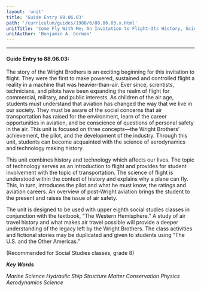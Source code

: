 ```yaml
---
layout: 'unit'
title: 'Guide Entry 88.06.03'
path: '/curriculum/guides/1988/6/88.06.03.x.html'
unitTitle: 'Come Fly With Me; An Invitation to Flight—Its History, Science, Careers, and Safety'
unitAuthor: 'Benjamin A. Gorman'
---
```


<body>
<hr/>
 <h4>
  Guide Entry to 88.06.03:
 </h4>
 The story of the Wright Brothers is an exciting beginning for this invitation to flight. They were the first to make powered, sustained and controlled flight a reality in a machine that was heavier-than-air. Ever since, scientists, technicians, and pilots have been expanding the realm of flight for commercial, military, and public interests. As children of the air age, students must understand that aviation has changed the way that we live in our society. They must be aware of the social concerns that air transportation has raised for the environment, learn of the career opportunities in aviation, and be conscience of questions of personal safety in the air. This unit is focused on three concepts—the Wright Brothers’ achievement, the pilot, and the development of the industry. Through this unit, students can become acquainted with the science of aerodynamics and technology making history.
 <p>
  This unit combines history and technology which affects our lives. The topic of technology serves as an introduction to flight and provides for student involvement with the topic of transportation. The science of flight is understood within the context of history and explains why a plane can fly. This, in turn, introduces the pilot and what he must know, the ratings and aviation careers. An overview of post-Wright aviation brings the student to the present and raises the issue of air safety.
 </p>
 <p>
  The unit is designed to be used with upper eighth social studies classes in conjunction with the textbook, “The Western Hemisphere.” A study of air travel history and what makes air travel possible will provide a deeper understanding of the legacy left by the Wright Brothers. The class activities and fictional stories may be duplicated and given to students using “The U.S. and the Other Americas.”
 </p>
 <p>
  (Recommended for Social Studies classes, grade 8)
 </p>
<p>
  <b>
   <i>
    Key Words
   </i>
  </b>
  <br/>
 </p>
 <p>
  <i>
   Marine Science Hydraulic Ship Structure Matter Conservation Physics Aerodynamics Science
  </i>
 </p>

</body>
